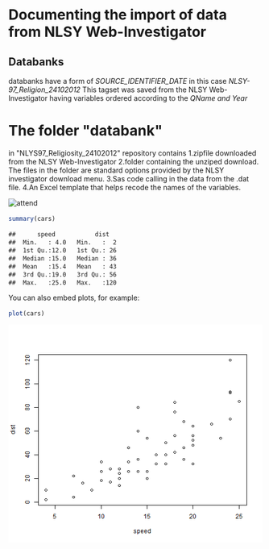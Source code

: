 Documenting the import of data from NLSY Web-Investigator
========================================================

## Databanks
databanks have a form of *SOURCE_IDENTIFIER_DATE*
in this case *NLSY-97_Religion_24102012*
This tagset was saved from the NLSY Web-Investigator having variables ordered according to the *QName and Year*

# The folder "databank" 
in "NLYS97_Religiosity_24102012" repository contains 
1.zipfile downloaded from the NLSY Web-Investigator
2.folder containing the unziped download. The files in the folder are standard options provided by the NLSY  investigator download menu.
3.Sas code calling in the data from the .dat file.
4.An Excel template that helps recode the names of the variables.

![attend](C:\Users\Serious\Documents\GitHub\NLSY-97_Religiosity\variables\images\11_attend_20002010.png)


```r
summary(cars)
```

```
##      speed           dist    
##  Min.   : 4.0   Min.   :  2  
##  1st Qu.:12.0   1st Qu.: 26  
##  Median :15.0   Median : 36  
##  Mean   :15.4   Mean   : 43  
##  3rd Qu.:19.0   3rd Qu.: 56  
##  Max.   :25.0   Max.   :120
```


You can also embed plots, for example:


```r
plot(cars)
```

![plot of chunk unnamed-chunk-2](figure/unnamed-chunk-2.png) 



